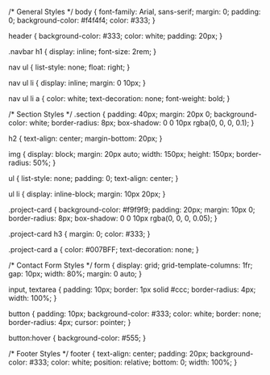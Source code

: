 /* General Styles */
body {
    font-family: Arial, sans-serif;
    margin: 0;
    padding: 0;
    background-color: #f4f4f4;
    color: #333;
}

header {
    background-color: #333;
    color: white;
    padding: 20px;
}

.navbar h1 {
    display: inline;
    font-size: 2rem;
}

nav ul {
    list-style: none;
    float: right;
}

nav ul li {
    display: inline;
    margin: 0 10px;
}

nav ul li a {
    color: white;
    text-decoration: none;
    font-weight: bold;
}

/* Section Styles */
.section {
    padding: 40px;
    margin: 20px 0;
    background-color: white;
    border-radius: 8px;
    box-shadow: 0 0 10px rgba(0, 0, 0, 0.1);
}

h2 {
    text-align: center;
    margin-bottom: 20px;
}

img {
    display: block;
    margin: 20px auto;
    width: 150px;
    height: 150px;
    border-radius: 50%;
}

ul {
    list-style: none;
    padding: 0;
    text-align: center;
}

ul li {
    display: inline-block;
    margin: 10px 20px;
}

.project-card {
    background-color: #f9f9f9;
    padding: 20px;
    margin: 10px 0;
    border-radius: 8px;
    box-shadow: 0 0 10px rgba(0, 0, 0, 0.05);
}

.project-card h3 {
    margin: 0;
    color: #333;
}

.project-card a {
    color: #007BFF;
    text-decoration: none;
}

/* Contact Form Styles */
form {
    display: grid;
    grid-template-columns: 1fr;
    gap: 10px;
    width: 80%;
    margin: 0 auto;
}

input, textarea {
    padding: 10px;
    border: 1px solid #ccc;
    border-radius: 4px;
    width: 100%;
}

button {
    padding: 10px;
    background-color: #333;
    color: white;
    border: none;
    border-radius: 4px;
    cursor: pointer;
}

button:hover {
    background-color: #555;
}

/* Footer Styles */
footer {
    text-align: center;
    padding: 20px;
    background-color: #333;
    color: white;
    position: relative;
    bottom: 0;
    width: 100%;
}
